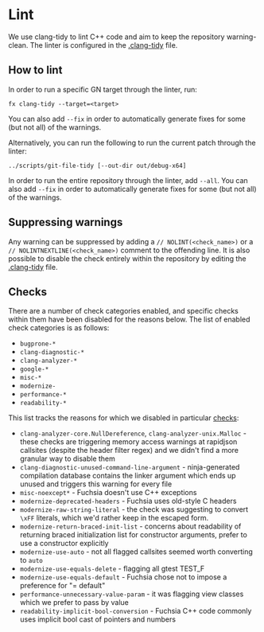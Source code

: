 # Lint

We use clang-tidy to lint C++ code and aim to keep the repository warning-clean.
The linter is configured in the [.clang-tidy](/.clang-tidy) file.

## How to lint

In order to run a specific GN target through the linter, run:

```
fx clang-tidy --target=<target>
```

You can also add `--fix` in order to automatically generate fixes for some (but
not all) of the warnings.

Alternatively, you can run the following to run the current patch through the
linter:

```
../scripts/git-file-tidy [--out-dir out/debug-x64]
```

In order to run the entire repository through the linter, add `--all`. You can
also add `--fix` in order to automatically generate fixes for some (but not all)
of the warnings.

## Suppressing warnings

Any warning can be suppressed by adding a `// NOLINT(<check_name>)` or a
`// NOLINTNEXTLINE(<check_name>)` comment to the offending line. It is also
possible to disable the check entirely within the repository by editing the
[.clang-tidy](/.clang-tidy) file.

## Checks

There are a number of check categories enabled, and specific checks within them
have been disabled for the reasons below. The list of enabled check categories
is as follows:

 - `bugprone-*`
 - `clang-diagnostic-*`
 - `clang-analyzer-*`
 - `google-*`
 - `misc-*`
 - `modernize-`
 - `performance-*`
 - `readability-*`

This list tracks the reasons for which we disabled in particular [checks]:

 - `clang-analyzer-core.NullDereference`, `clang-analyzer-unix.Malloc` - these
    checks are triggering memory access warnings at rapidjson callsites (despite
    the header filter regex) and we didn't find a more granular way to disable
    them
 - `clang-diagnostic-unused-command-line-argument` - ninja-generated compilation
    database contains the linker argument which ends up unused and triggers this
    warning for every file
 - `misc-noexcept*` - Fuchsia doesn't use C++ exceptions
 - `modernize-deprecated-headers` - Fuchsia uses old-style C headers
 - `modernize-raw-string-literal` - the check was suggesting to convert `\xFF`
    literals, which we'd rather keep in the escaped form.
 - `modernize-return-braced-init-list` - concerns about readability of returning
    braced initialization list for constructor arguments, prefer to use a
    constructor explicitly
 - `modernize-use-auto` - not all flagged callsites seemed worth converting to
    `auto`
 - `modernize-use-equals-delete` - flagging all gtest TEST_F
 - `modernize-use-equals-default` - Fuchsia chose not to impose a preference for
   "= default"
 - `performance-unnecessary-value-param` - it was flagging view classes
   which we prefer to pass by value
 - `readability-implicit-bool-conversion` - Fuchsia C++ code commonly uses implicit
   bool cast of pointers and numbers

[checks]: https://clang.llvm.org/extra/clang-tidy/checks/list.html
